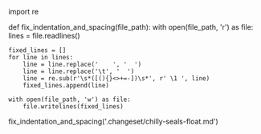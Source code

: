 import re

def fix_indentation_and_spacing(file_path):
    with open(file_path, 'r') as file:
        lines = file.readlines()

    fixed_lines = []
    for line in lines:
        line = line.replace('    ', '  ')
        line = line.replace('\t', '  ')
        line = re.sub(r'\s*([(){}<>+=-])\s*', r' \1 ', line)
        fixed_lines.append(line)

    with open(file_path, 'w') as file:
        file.writelines(fixed_lines)

fix_indentation_and_spacing('.changeset/chilly-seals-float.md')
